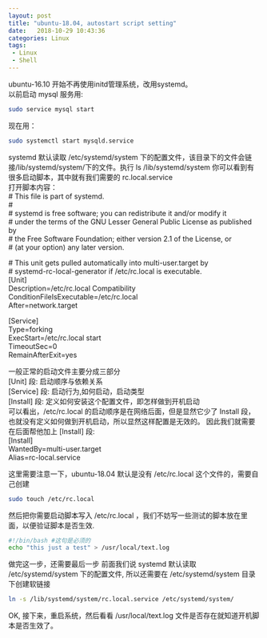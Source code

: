 ```yaml
---
layout: post
title: "ubuntu-18.04, autostart script setting"
date:   2018-10-29 10:43:36
categories: Linux
tags: 
 - Linux
 - Shell
---
```

ubuntu-16.10 开始不再使用initd管理系统，改用systemd。  
以前启动 mysql 服务用:  
```bash
sudo service mysql start
```
现在用：  
```bash
sudo systemctl start mysqld.service
```
systemd 默认读取 /etc/systemd/system 下的配置文件，该目录下的文件会链接/lib/systemd/system/下的文件。执行 ls /lib/systemd/system 你可以看到有很多启动脚本，其中就有我们需要的 rc.local.service  
打开脚本内容：  
\#  This file is part of systemd.  
\#  
\#  systemd is free software; you can redistribute it and/or modify it  
\#  under the terms of the GNU Lesser General Public License as published by  
\#  the Free Software Foundation; either version 2.1 of the License, or  
\#  (at your option) any later version.  

\# This unit gets pulled automatically into multi-user.target by  
\# systemd-rc-local-generator if /etc/rc.local is executable.  
[Unit]  
Description=/etc/rc.local Compatibility  
ConditionFileIsExecutable=/etc/rc.local  
After=network.target  

[Service]  
Type=forking  
ExecStart=/etc/rc.local start  
TimeoutSec=0  
RemainAfterExit=yes  

一般正常的启动文件主要分成三部分  
[Unit] 段: 启动顺序与依赖关系   
[Service] 段: 启动行为,如何启动，启动类型   
[Install] 段: 定义如何安装这个配置文件，即怎样做到开机启动  
可以看出，/etc/rc.local 的启动顺序是在网络后面，但是显然它少了 Install 段，也就没有定义如何做到开机启动，所以显然这样配置是无效的。 因此我们就需要在后面帮他加上   [Install] 段:  
[Install]    
WantedBy=multi-user.target    
Alias=rc-local.service  

这里需要注意一下，ubuntu-18.04 默认是没有 /etc/rc.local 这个文件的，需要自己创建  
```bash 
sudo touch /etc/rc.local 
```
然后把你需要启动脚本写入 /etc/rc.local ，我们不妨写一些测试的脚本放在里面，以便验证脚本是否生效.  
```bash
#!/bin/bash #这句是必须的
echo "this just a test" > /usr/local/text.log
```
做完这一步，还需要最后一步 前面我们说 systemd 默认读取 /etc/systemd/system 下的配置文件, 所以还需要在 /etc/systemd/system 目录下创建软链接  
```bash
ln -s /lib/systemd/system/rc.local.service /etc/systemd/system/ 
```
OK, 接下来，重启系统，然后看看 /usr/local/text.log 文件是否存在就知道开机脚本是否生效了。  